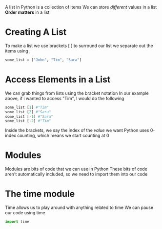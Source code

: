 A list in Python is a collection of items We can store *different* values in a list **Order matters** in a list
# Creating A List
To make a list we use brackets [ ] to surround our list we separate out the items using , 

```python
some_list = ["John", "Tim", "Sara"]
```

# Access Elements in a List
We can grab things from lists using the bracket notation
In our example above, if i wanted to access "Tim", I would do the following

```python
some_list [1] #"Tim"
some_list [2] #"Sara"
some_list [-1] #"Sara"
some_list [-2] #"Tim"
```

Inside the brackets, we say the index of the *value* we want 
Python uses 0-index counting, which means we start counting at 0

# Modules
Modules are bits of code that we can use in Python 
These bits of code aren't automatically included, so 
we need to import them into our code

# The time module
Time allows us to play around with anything related to time We can pause our code using time
```python
import time
```